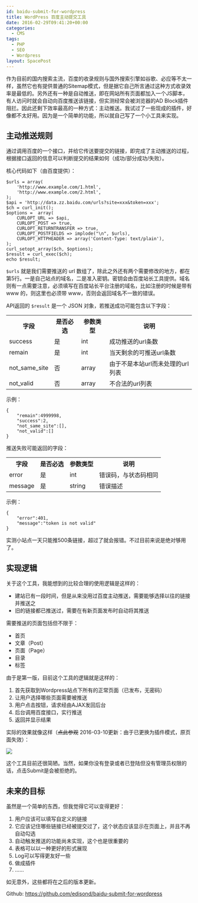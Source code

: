 ```yaml
---
id: baidu-submit-for-wordpress
title: WordPress 百度主动提交工具
date: 2016-02-29T09:41:20+00:00
categories:
  - CMS
tags:
  - PHP
  - SEO
  - Wordpress
layout: SpacePost
---
```




作为目前的国内搜索主流，百度的收录规则与国外搜索引擎如谷歌、必应等不太一样，虽然它也有提供普通的Sitemap模式，但是据它自己所言通过这种方式收录效率是最低的。另外还有一种是自动推送，即在网站所有页面都加入一个JS脚本，有人访问时就会自动向百度推送该链接，但实测经常会被浏览器的AD Block插件阻拦。因此还剩下效率最高的一种方式：主动推送。我试过了一些现成的插件，好像都不太好用。因为是一个简单的功能，所以就自己写了一个小工具来实现。

<!--more-->

## 主动推送规则

通过调用百度的一个接口，并给它传送要提交的链接，即完成了主动推送的过程，根据接口返回的信息可以判断提交的结果如何（成功/部分成功/失败）。

核心代码如下（由百度提供）：

```
$urls = array(
    'http://www.example.com/1.html',
    'http://www.example.com/2.html',
);
$api = 'http://data.zz.baidu.com/urls?site=xxx&token=xxx';
$ch = curl_init();
$options =  array(
    CURLOPT_URL => $api,
    CURLOPT_POST => true,
    CURLOPT_RETURNTRANSFER => true,
    CURLOPT_POSTFIELDS => implode("\n", $urls),
    CURLOPT_HTTPHEADER => array('Content-Type: text/plain'),
);
curl_setopt_array($ch, $options);
$result = curl_exec($ch);
echo $result;
```

`$urls` 就是我们需要推送的 url 数组了，除此之外还有两个需要修改的地方，都在第5行。一是自己站点的域名，二是准入密钥。密钥会由百度站长工具提供。域名则有一点需要注意，必须填写在百度站长平台注册的域名，比如注册的时候是带有 www 的，则这里也必须带 www，否则会返回域名不一致的错误。

API返回的 `$result` 是一个 JSON 对象，若推送成功可能包含以下字段：


<div class="table-responsive">
  <table class="table table-hover">
    <tr>
      <th>字段</th>
      <th>是否必选</th>
      <th>参数类型</th>
      <th>说明</th>
    </tr>
    <tr>
      <td>success</td>
      <td>是</td>
      <td>int</td>
      <td>成功推送的url条数</td>
    </tr>
    <tr>
      <td>remain</td>
      <td>是</td>
      <td>int</td>
      <td>当天剩余的可推送url条数</td>
    </tr>
    <tr>
      <td>not_same_site</td>
      <td>否</td>
      <td>array</td>
      <td>由于不是本站url而未处理的url列表</td>
    </tr>
    <tr>
      <td>
        not_valid
      </td>
      <td>
        否
      </td>
      <td>
        array
      </td>
      <td>
        不合法的url列表
      </td>
    </tr>
  </table>
</div>

示例：

```
{
    "remain":4999998,
    "success":2,
    "not_same_site":[],
    "not_valid":[]
}
```

推送失败可能返回的字段：

<div class="table-responsive">
  <table class="table table-hover">
    <tr>
      <th>
        字段
      </th>
      <th>
        是否必选
      </th>
      <th>
        参数类型
      </th>
      <th>
        说明
      </th>
    </tr>
    <tr>
      <td>
        error
      </td>
      <td>
        是
      </td>
      <td>
        int
      </td>
      <td>
        错误码，与状态码相同
      </td>
    </tr>
    <tr>
      <td>
        message
      </td>
      <td>
        是
      </td>
      <td>
        string
      </td>
      <td>
        错误描述
      </td>
    </tr>
  </table>
</div>

示例：

```
{
    "error":401,
    "message":"token is not valid"
}
```

实测小站点一天只能推500条链接，超过了就会报错。不过目前来说是绝对够用了。

## 实现逻辑

关于这个工具，我能想到的比较合理的使用逻辑是这样的：

  * 建站已有一段时间，但是从来没用过百度主动推送，需要能够选择以往的链接并推送之
  * 旧的链接都已推送过，需要在有新页面发布时自动将其推送

需要推送的页面包括但不限于：

  * 首页
  * 文章（Post）
  * 页面（Page）
  * 目录
  * 标签

由于是第一版，目前这个工具的逻辑就是这样的：

  1. 首先获取到Wordpress站点下所有的正常页面（已发布，无密码）
  2. 让用户选择哪些页面需要被推送
  3. 用户点击按钮，请求经由AJAX发回后台
  4. 后台调用百度接口，实行推送
  5. 返回并显示结果

实际的效果就像这样（<del>点此参观</del> 2016-03-10更新：由于已更换为插件模式，原页面失效）：

![](https://user-images.githubusercontent.com/5960988/48595794-3eec3f80-e991-11e8-9965-17782fe609a2.jpg)

这个工具目前还很简陋。当然，如果你没有登录或者已登陆但没有管理员权限的话，点击Submit是会被拒绝的。

## 未来的目标

虽然是一个简单的东西，但我觉得它可以变得更好：

  1. 用户应该可以填写自定义的链接
  2. 它应该记住哪些链接已经被提交过了，这个状态应该显示在页面上，并且不再自动勾选
  3. 自动触发推送的功能尚未实现，这个也是很重要的
  4. 表格可以以一种更好的形式展现
  5. Log可以写得更友好一些
  6. 做成插件
  7. &#8230;&#8230;

如无意外，这些都将在之后的版本更新。

Github: <https://github.com/edisond/baidu-submit-for-wordpress>
